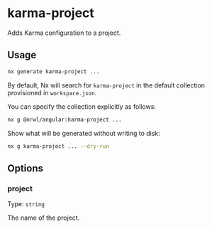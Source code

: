 # karma-project

Adds Karma configuration to a project.

## Usage

```bash
nx generate karma-project ...
```

By default, Nx will search for `karma-project` in the default collection provisioned in `workspace.json`.

You can specify the collection explicitly as follows:

```bash
nx g @nrwl/angular:karma-project ...
```

Show what will be generated without writing to disk:

```bash
nx g karma-project ... --dry-run
```

## Options

### project

Type: `string`

The name of the project.
